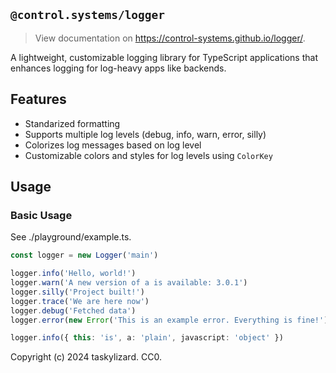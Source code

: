 ## `@control.systems/logger`

> View documentation on https://control-systems.github.io/logger/.

A lightweight, customizable logging library for TypeScript applications that
enhances logging for log-heavy apps like backends.

## Features

- Standarized formatting
- Supports multiple log levels (debug, info, warn, error, silly)
- Colorizes log messages based on log level
- Customizable colors and styles for log levels using `ColorKey`

## Usage

### Basic Usage

See ./playground/example.ts.

```ts
const logger = new Logger('main')

logger.info('Hello, world!')
logger.warn('A new version of a is available: 3.0.1')
logger.silly('Project built!')
logger.trace('We are here now')
logger.debug('Fetched data')
logger.error(new Error('This is an example error. Everything is fine!'))

logger.info({ this: 'is', a: 'plain', javascript: 'object' })
```

Copyright (c) 2024 taskylizard. CC0.
